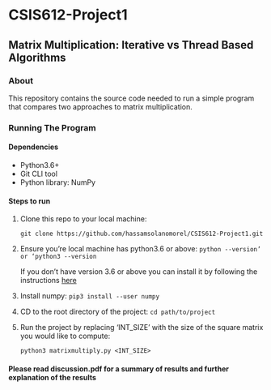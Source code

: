 # CSIS612-Project1
## Matrix Multiplication: Iterative vs Thread Based Algorithms

### About

  This repository contains the source code needed to run a simple program that compares
  two approaches to matrix multiplication.

### Running The Program

#### Dependencies
- Python3.6+
- Git CLI tool
- Python library: NumPy

#### Steps to run
1. Clone this repo to your local machine:

    ```git clone https://github.com/hassamsolanomorel/CSIS612-Project1.git```

2. Ensure you’re local machine has python3.6 or above:
    ```python --version’ or ‘python3 --version```

   If you don’t have version 3.6 or above you can install it by following the instructions [here](https://www.python.org/downloads/)

3. Install numpy:
    ```pip3 install --user numpy```

4. CD to the root directory of the project:
    ```cd path/to/project```

5. Run the project by replacing ‘INT_SIZE’ with the size of the square matrix you would like to compute:

    ```python3 matrixmultiply.py <INT_SIZE>```

#### Please read discussion.pdf for a summary of results and further explanation of the results
